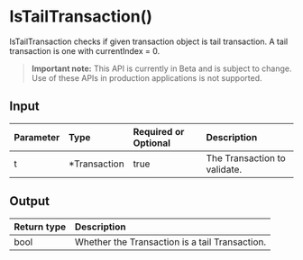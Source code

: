 # IsTailTransaction()
IsTailTransaction checks if given transaction object is tail transaction. A tail transaction is one with currentIndex = 0.
> **Important note:** This API is currently in Beta and is subject to change. Use of these APIs in production applications is not supported.


## Input

| Parameter       | Type | Required or Optional | Description |
|:---------------|:--------|:--------| :--------|
| t | *Transaction | true | The Transaction to validate.  |




## Output

| Return type     | Description |
|:---------------|:--------|
| bool | Whether the Transaction is a tail Transaction. |



